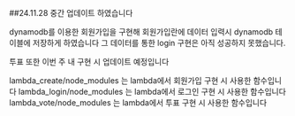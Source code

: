 ##24.11.28 중간 업데이트 하였습니다 <br>

dynamodb를 이용한 회원가입을 구현해 회원가입란에 데이터 입력시 dynamodb 테이블에 저장하게 하였습니다
그 데이터를 통한 login 구현은 아직 성공하지 못했습니다.

투표 또한 이번 주 내 구현 시 업데이트 예정입니다

lambda_create/node_modules 는 lambda에서 회원가입 구현 시 사용한 함수입니다
lambda_login/node_modules 는 lambda에서 로그인 구현 시 사용한 함수입니다
lambda_vote/node_modules 는 lambda에서 투표 구현 시 사용한 함수입니다
